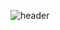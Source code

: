 ![header](https://capsule-render.vercel.app/api?type=Wave&color=auto&height=300&section=header&text=JiHyeon(Sarah)Youn&fontSize=60)
